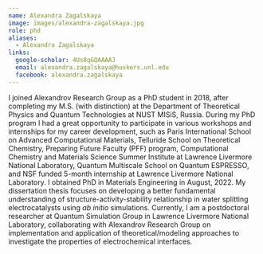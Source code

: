 ```yaml
---
name: Alexandra Zagalskaya
image: images/alexandra-zagalskaya.jpg
role: phd
aliases:
  - Alexandra Zagalskaya
links:
  google-scholar: 4Us8qGQAAAAJ
  email: alexandra.zagalskaya@huskers.unl.edu
  facebook: alexandra.zagalskaya
---
```


I joined Alexandrov Research Group as a PhD student in 2018, after completing my M.S. (with distinction) at the Department of Theoretical Physics and Quantum Technologies at NUST MISiS, Russia. During my PhD program I had a great opportunity to participate in various workshops and internships for my career development, such as Paris International School on Advanced Computational Materials, Telluride School on Theoretical Chemistry, Preparing Future Faculty (PFF) program, Computational Chemistry and Materials Science Summer Institute at Lawrence Livermore National Laboratory, Quantum Multiscale School on Quantum ESPRESSO, and NSF funded 5-month internship at Lawrence Livermore National Laboratory. I obtained PhD in Materials Engineering in August, 2022. My dissertation thesis focuses on developing a better fundamental understanding of structure-activity-stability relationship in water splitting electrocatalysts using _ab initio_ simulations. Currently, I am a postdoctoral researcher at Quantum Simulation Group in Lawrence Livermore National Laboratory, collaborating with Alexandrov Research Group on implementation and application of theoretical/modeling approaches to investigate the properties of electrochemical interfaces. 
